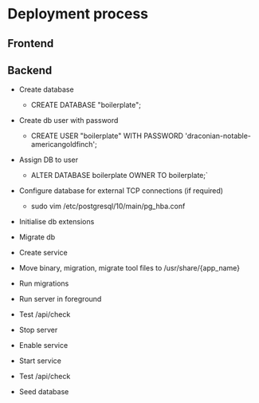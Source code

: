 # Deployment process 

## Frontend


## Backend

- Create database
    - CREATE DATABASE "boilerplate";
- Create db user with password 
    - CREATE USER "boilerplate" WITH PASSWORD 'draconian-notable-americangoldfinch';
- Assign DB to user
    - ALTER DATABASE boilerplate OWNER TO boilerplate;`
- Configure database for external TCP connections (if required)
    - sudo vim /etc/postgresql/10/main/pg_hba.conf
- Initialise db extensions
- Migrate db

- Create service
- Move binary, migration, migrate tool files to /usr/share/{app_name}
- Run migrations
- Run server in foreground
- Test /api/check
- Stop server
- Enable service
- Start service
- Test /api/check
- Seed database



